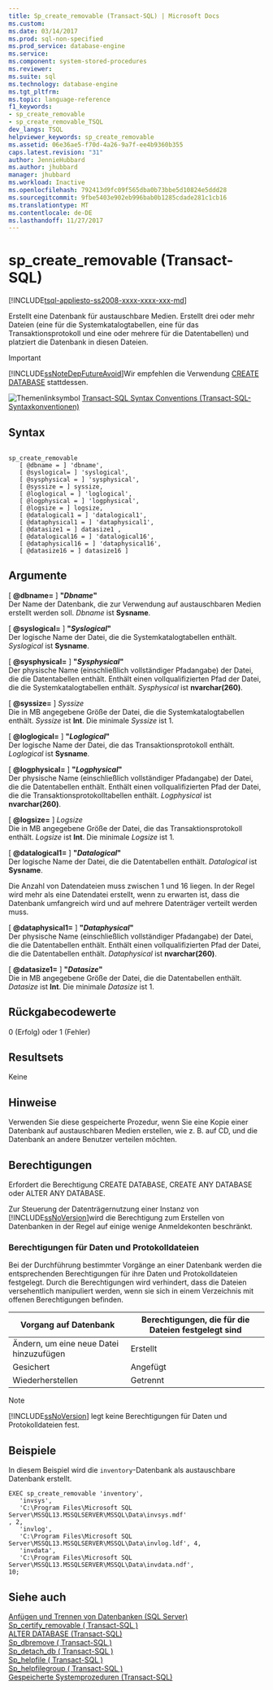 ```yaml
---
title: Sp_create_removable (Transact-SQL) | Microsoft Docs
ms.custom: 
ms.date: 03/14/2017
ms.prod: sql-non-specified
ms.prod_service: database-engine
ms.service: 
ms.component: system-stored-procedures
ms.reviewer: 
ms.suite: sql
ms.technology: database-engine
ms.tgt_pltfrm: 
ms.topic: language-reference
f1_keywords:
- sp_create_removable
- sp_create_removable_TSQL
dev_langs: TSQL
helpviewer_keywords: sp_create_removable
ms.assetid: 06e36ae5-f70d-4a26-9a7f-ee4b9360b355
caps.latest.revision: "31"
author: JennieHubbard
ms.author: jhubbard
manager: jhubbard
ms.workload: Inactive
ms.openlocfilehash: 792413d9fc09f565dba0b73bbe5d10824e5ddd28
ms.sourcegitcommit: 9fbe5403e902eb996bab0b1285cdade281c1cb16
ms.translationtype: MT
ms.contentlocale: de-DE
ms.lasthandoff: 11/27/2017
---
```

# <a name="spcreateremovable-transact-sql"></a>sp_create_removable (Transact-SQL)
[!INCLUDE[tsql-appliesto-ss2008-xxxx-xxxx-xxx-md](../../includes/tsql-appliesto-ss2008-xxxx-xxxx-xxx-md.md)]

  Erstellt eine Datenbank für austauschbare Medien. Erstellt drei oder mehr Dateien (eine für die Systemkatalogtabellen, eine für das Transaktionsprotokoll und eine oder mehrere für die Datentabellen) und platziert die Datenbank in diesen Dateien.  
  
> [!IMPORTANT]  
>  [!INCLUDE[ssNoteDepFutureAvoid](../../includes/ssnotedepfutureavoid-md.md)]Wir empfehlen die Verwendung [CREATE DATABASE](../../t-sql/statements/create-database-sql-server-transact-sql.md) stattdessen.  
  
 ![Themenlinksymbol](../../database-engine/configure-windows/media/topic-link.gif "Topic link icon") [Transact-SQL Syntax Conventions (Transact-SQL-Syntaxkonventionen)](../../t-sql/language-elements/transact-sql-syntax-conventions-transact-sql.md)  
  
## <a name="syntax"></a>Syntax  
  
```  
  
sp_create_removable   
   [ @dbname = ] 'dbname',   
   [ @syslogical= ] 'syslogical',   
   [ @sysphysical = ] 'sysphysical',   
   [ @syssize = ] syssize,   
   [ @loglogical = ] 'loglogical',   
   [ @logphysical = ] 'logphysical',   
   [ @logsize = ] logsize,   
   [ @datalogical1 = ] 'datalogical1',   
   [ @dataphysical1 = ] 'dataphysical1',   
   [ @datasize1 = ] datasize1 ,   
   [ @datalogical16 = ] 'datalogical16',   
   [ @dataphysical16 = ] 'dataphysical16',   
   [ @datasize16 = ] datasize16 ]  
```  
  
## <a name="arguments"></a>Argumente  
 [  **@dbname=** ] **"***Dbname***"**  
 Der Name der Datenbank, die zur Verwendung auf austauschbaren Medien erstellt werden soll. *Dbname* ist **Sysname**.  
  
 [  **@syslogical=** ] **"***Syslogical***"**  
 Der logische Name der Datei, die die Systemkatalogtabellen enthält. *Syslogical* ist **Sysname**.  
  
 [  **@sysphysical=** ] **"***Sysphysical***"**  
 Der physische Name (einschließlich vollständiger Pfadangabe) der Datei, die die Datentabellen enthält. Enthält einen vollqualifizierten Pfad der Datei, die die Systemkatalogtabellen enthält. *Sysphysical* ist **nvarchar(260)**.  
  
 [  **@syssize=** ] *Syssize*  
 Die in MB angegebene Größe der Datei, die die Systemkatalogtabellen enthält. *Syssize* ist **Int**. Die minimale *Syssize* ist 1.  
  
 [  **@loglogical=** ] **"***Loglogical***"**  
 Der logische Name der Datei, die das Transaktionsprotokoll enthält. *Loglogical* ist **Sysname**.  
  
 [  **@logphysical=** ] **"***Logphysical***"**  
 Der physische Name (einschließlich vollständiger Pfadangabe) der Datei, die die Datentabellen enthält. Enthält einen vollqualifizierten Pfad der Datei, die die Transaktionsprotokolltabellen enthält. *Logphysical* ist **nvarchar(260)**.  
  
 [  **@logsize=** ] *Logsize*  
 Die in MB angegebene Größe der Datei, die das Transaktionsprotokoll enthält. *Logsize* ist **Int**. Die minimale *Logsize* ist 1.  
  
 [  **@datalogical1=** ] **"***Datalogical***"**  
 Der logische Name der Datei, die die Datentabellen enthält. *Datalogical* ist **Sysname**.  
  
 Die Anzahl von Datendateien muss zwischen 1 und 16 liegen. In der Regel wird mehr als eine Datendatei erstellt, wenn zu erwarten ist, dass die Datenbank umfangreich wird und auf mehrere Datenträger verteilt werden muss.  
  
 [  **@dataphysical1=** ] **"***Dataphysical***"**  
 Der physische Name (einschließlich vollständiger Pfadangabe) der Datei, die die Datentabellen enthält. Enthält einen vollqualifizierten Pfad der Datei, die die Datentabellen enthält. *Dataphysical* ist **nvarchar(260)**.  
  
 [  **@datasize1=** ] **"***Datasize***"**  
 Die in MB angegebene Größe der Datei, die die Datentabellen enthält. *Datasize* ist **Int**. Die minimale *Datasize* ist 1.  
  
## <a name="return-code-values"></a>Rückgabecodewerte  
 0 (Erfolg) oder 1 (Fehler)  
  
## <a name="result-sets"></a>Resultsets  
 Keine  
  
## <a name="remarks"></a>Hinweise  
 Verwenden Sie diese gespeicherte Prozedur, wenn Sie eine Kopie einer Datenbank auf austauschbaren Medien erstellen, wie z. B. auf CD, und die Datenbank an andere Benutzer verteilen möchten.  
  
## <a name="permissions"></a>Berechtigungen  
 Erfordert die Berechtigung CREATE DATABASE, CREATE ANY DATABASE oder ALTER ANY DATABASE.  
  
 Zur Steuerung der Datenträgernutzung einer Instanz von [!INCLUDE[ssNoVersion](../../includes/ssnoversion-md.md)]wird die Berechtigung zum Erstellen von Datenbanken in der Regel auf einige wenige Anmeldekonten beschränkt.  
  
### <a name="permissions-on-data-and-log-files"></a>Berechtigungen für Daten und Protokolldateien  
 Bei der Durchführung bestimmter Vorgänge an einer Datenbank werden die entsprechenden Berechtigungen für ihre Daten und Protokolldateien festgelegt. Durch die Berechtigungen wird verhindert, dass die Dateien versehentlich manipuliert werden, wenn sie sich in einem Verzeichnis mit offenen Berechtigungen befinden.  
  
|Vorgang auf Datenbank|Berechtigungen, die für die Dateien festgelegt sind|  
|---------------------------|------------------------------|  
|Ändern, um eine neue Datei hinzuzufügen|Erstellt|  
|Gesichert|Angefügt|  
|Wiederherstellen|Getrennt|  
  
> [!NOTE]  
>  [!INCLUDE[ssNoVersion](../../includes/ssnoversion-md.md)] legt keine Berechtigungen für Daten und Protokolldateien fest.  
  
## <a name="examples"></a>Beispiele  
 In diesem Beispiel wird die `inventory`-Datenbank als austauschbare Datenbank erstellt.  
  
```  
EXEC sp_create_removable 'inventory',   
   'invsys',  
   'C:\Program Files\Microsoft SQL Server\MSSQL13.MSSQLSERVER\MSSQL\Data\invsys.mdf'  
, 2,   
   'invlog',  
   'C:\Program Files\Microsoft SQL Server\MSSQL13.MSSQLSERVER\MSSQL\Data\invlog.ldf', 4,  
   'invdata',  
   'C:\Program Files\Microsoft SQL Server\MSSQL13.MSSQLSERVER\MSSQL\Data\invdata.ndf',   
10;  
```  
  
## <a name="see-also"></a>Siehe auch  
 [Anfügen und Trennen von Datenbanken &#40;SQL Server&#41;](../../relational-databases/databases/database-detach-and-attach-sql-server.md)   
 [Sp_certify_removable &#40; Transact-SQL &#41;](../../relational-databases/system-stored-procedures/sp-certify-removable-transact-sql.md)   
 [ALTER DATABASE &#40;Transact-SQL&#41;](../../t-sql/statements/alter-database-transact-sql.md)   
 [Sp_dbremove &#40; Transact-SQL &#41;](../../relational-databases/system-stored-procedures/sp-dbremove-transact-sql.md)   
 [Sp_detach_db &#40; Transact-SQL &#41;](../../relational-databases/system-stored-procedures/sp-detach-db-transact-sql.md)   
 [Sp_helpfile &#40; Transact-SQL &#41;](../../relational-databases/system-stored-procedures/sp-helpfile-transact-sql.md)   
 [Sp_helpfilegroup &#40; Transact-SQL &#41;](../../relational-databases/system-stored-procedures/sp-helpfilegroup-transact-sql.md)   
 [Gespeicherte Systemprozeduren &#40;Transact-SQL&#41;](../../relational-databases/system-stored-procedures/system-stored-procedures-transact-sql.md)  
  
  
